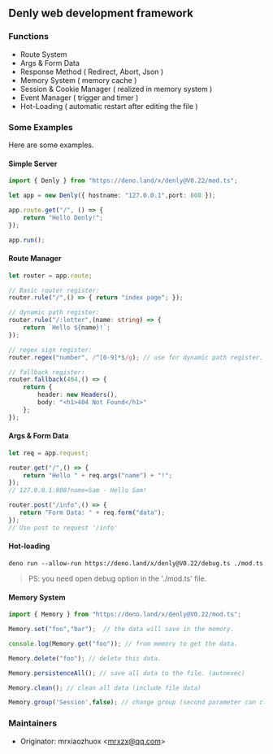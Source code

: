 ## Denly web development framework

### Functions

* Route System
* Args & Form Data
* Response Method ( Redirect, Abort, Json )
* Memory System ( memory cache )
* Session & Cookie Manager ( realized in memory system )
* Event Manager ( trigger and timer )
* Hot-Loading ( automatic restart after editing the file )

### Some Examples

Here are some examples.

#### Simple Server

```typescript
import { Denly } from "https://deno.land/x/denly@V0.22/mod.ts";

let app = new Denly({ hostname: "127.0.0.1",port: 808 });

app.route.get("/", () => {
    return "Hello Denly!";
});

app.run();
```

#### Route Manager

```typescript
let router = app.route;

// Basic router register:
router.rule("/",() => { return "index page"; });

// dynamic path register:
router.rule("/:letter",(name: string) => {
    return `Hello ${name}!`;
});

// regex sign register:
router.regex("number", /^[0-9]*$/g); // use for dynamic path register.

// fallback register:
router.fallback(404,() => {
    return {
        header: new Headers(),
        body: "<h1>404 Not Found</h1>"
    };
});
```

#### Args & Form Data

```typescript
let req = app.request;

router.get("/",() => {
    return "Hello " + req.args("name") + "!";
});
// 127.0.0.1:808?name=Sam - Hello Sam!

router.post("/info",() => {
   return "Form Data: " + req.form("data"); 
});
// Use post to request '/info'
```

#### Hot-loading

```shell
deno run --allow-run https://deno.land/x/denly@V0.22/debug.ts ./mod.ts
```

> PS: you need open debug option in the './mod.ts' file.

#### Memory System

```typescript
import { Memory } from "https://deno.land/x/denly@V0.22/mod.ts";

Memory.set("foo","bar");  // the data will save in the memory.

console.log(Memory.get("foo")); // from memory to get the data.

Memory.delete("foo"); // delete this data.

Memory.persistenceAll(); // save all data to the file. (autoexec)

Memory.clean(); // clean all data (include file data)

Memory.group('Session',false); // change group (second parameter can close file-cahce)
```

### Maintainers

* Originator: mrxiaozhuox \<mrxzx@qq.com\>